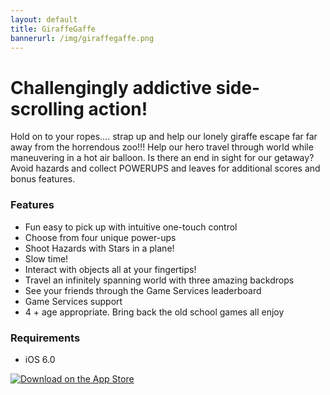 ```yaml
---
layout: default
title: GiraffeGaffe
bannerurl: /img/giraffegaffe.png
---
```


# Challengingly addictive side-scrolling action!
Hold on to your ropes…. strap up and help our lonely giraffe escape far far away from the horrendous zoo!!! Help our hero travel through world while maneuvering in a hot air balloon. Is there an end in sight for our getaway? Avoid hazards and collect POWERUPS and leaves for additional scores and bonus features.

### Features
- Fun easy to pick up with intuitive one-touch control 
- Choose from four unique power-ups 
- Shoot Hazards with Stars in a plane! 
- Slow time! 
- Interact with objects all at your fingertips! 
- Travel an infinitely spanning world with three amazing backdrops 
- See your friends through the Game Services leaderboard 
- Game Services support 
- 4 + age appropriate. Bring back the old school games all enjoy 

### Requirements
- iOS 6.0

[![Download on the App Store](https://devimages-cdn.apple.com/app-store/marketing/guidelines/images/badge-download-on-the-app-store.svg)](https://geo.itunes.apple.com/us/app/giraffegaffe/id703296797?mt=8&uo=6)